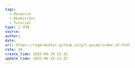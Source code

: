 ```yaml
---
tags:
  - Resource
  - DevKit/Git
  - Tutorial
type: 📃 文档
source: 
author: 
date: 
url: https://rogerdudler.github.io/git-guide/index.zh.html
rate: 10
create_time: 2025-06-29 22:32
update_time: 2025-06-29 22:32
---
```

